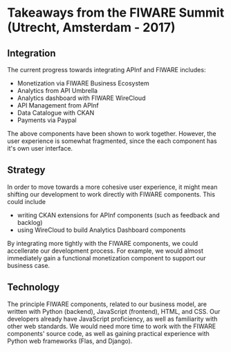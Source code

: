 # Takeaways from the FIWARE Summit (Utrecht, Amsterdam - 2017)

## Integration
The current progress towards integrating APInf and FIWARE includes:
- Monetization via FIWARE Business Ecosystem
- Analytics from API Umbrella
- Analytics dashboard with FIWARE WireCloud
- API Management from APInf
- Data Catalogue with CKAN
- Payments via Paypal


The above components have been shown to work together. However, the user experience is somewhat fragmented, since the each component has it's own user interface.

## Strategy
In order to move towards a more cohesive user experience, it might mean shifting our development to work directly with FIWARE components. This could include 
- writing CKAN extensions for APInf components (such as feedback and backlog)
- using WireCloud to build Analytics Dashboard components

By integrating more tightly with the FIWARE components, we could accellerate our development process. For example, we would almost immediately gain a functional monetization component to support our business case.

## Technology
The principle FIWARE components, related to our business model, are written with Python (backend), JavaScript (frontend), HTML, and CSS. Our developers already have JavaScript proficiency, as well as familiarity with other web standards. We would need more time to work with the FIWARE components' source code, as well as gaining practical experience with Python web frameworks (Flas, and Django).
